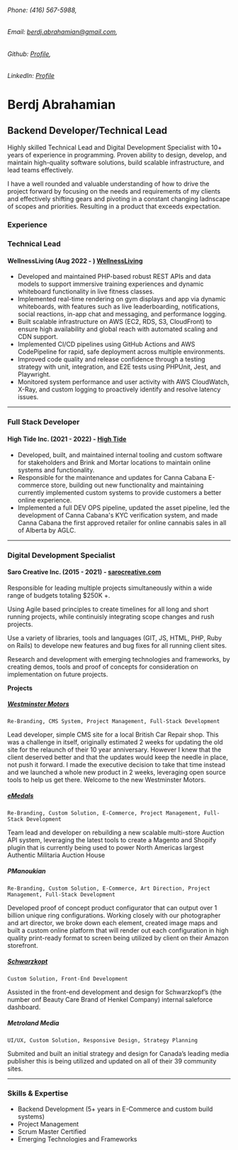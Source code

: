 ###### Phone: (416) 567-5988, 
###### Email: berdj.abrahamian@gmail.com, 
###### Github: [Profile](https://github.com/berdjabrahamian),  
###### LinkedIn: [Profile](https://www.linkedin.com/in/berdj-abrahamian/)  


# Berdj Abrahamian
## Backend Developer/Technical Lead

Highly skilled Technical Lead and Digital Development Specialist with 10+ years of experience in programming. Proven ability to design, develop, and maintain high-quality software solutions, build scalable infrastructure, and lead teams effectively.

I have a well rounded and valuable understanding of how to drive the project forward by focusing on the needs and requirements of my clients and effectively shifting gears and pivoting in a constant changing ladnscape of scopes and priorities. Resulting in a product that exceeds expectation.



### Experience

### Technical Lead
#### **WellnessLiving** (Aug 2022 - ) [WellnessLiving](https://wellnessliving.com)

* Developed and maintained PHP-based robust REST APIs and data models to support immersive training experiences and dynamic whiteboard functionality in live fitness classes.
* Implemented real-time rendering on gym displays and app via dynamic whiteboards, with features such as live leaderboarding, notifications, social reactions, in-app chat and messaging, and performance logging.
* Built scalable infrastructure on AWS (EC2, RDS, S3, CloudFront) to ensure high availability and global reach with automated scaling and CDN support.
* Implemented CI/CD pipelines using GitHub Actions and AWS CodePipeline for rapid, safe deployment across multiple environments.
* Improved code quality and release confidence through a testing strategy with unit, integration, and E2E tests using PHPUnit, Jest, and Playwright.
* Monitored system performance and user activity with AWS CloudWatch, X-Ray, and custom logging to proactively identify and resolve latency issues.

---

### Full Stack Developer
#### **High Tide Inc.** (2021 - 2022) - [High Tide](https://hightideinc.com)

* Developed, built, and maintained internal tooling and custom software for stakeholders and Brink and Mortar locations to maintain online systems and functionality.
* Responsible for the maintenance and updates for Canna Cabana E-commerce store, building out new functionality and maintaining currently implemented custom systems to provide customers a better online experience.
* Implemented a full DEV OPS pipeline, updated the asset pipeline, led the development of Canna Cabana's KYC verification system, and made Canna Cabana the first approved retailer for online cannabis sales in all of Alberta by AGLC.

---

### Digital Development Specialist
#### **Saro Creative Inc.** (2015 - 2021)  -  [sarocreative.com](https://sarocreative.com)

Responsible for leading multiple projects simultaneously within a wide range of budgets totaling $250K +.

Using Agile based principles to create timelines for all long and short running projects, while continuisly integrating scope changes and rush projects.

Use a variety of libraries, tools and languages (GIT, JS, HTML, PHP, Ruby on Rails) to develope new features and bug fixes for all running client sites.

Research and development with emerging technologies and frameworks, by creating demos, tools and proof of concepts for consideration on implementation on future projects.

**Projects**

##### [Westminster Motors](https://www.westminstermotors.ca)

`Re-Branding, CMS System, Project Management, Full-Stack Development`

Lead developer, simple CMS site for a local British Car Repair shop. This was a challenge in itself, originally estimated 2 weeks for updating the old site for the relaunch of their 10 year anniversary. However I knew that the client deserved better and that the updates would keep the needle in place, not push it forward. I made the executive decision to take that time instead and we launched a whole new product in 2 weeks, leveraging open source tools to help us get there. Welcome to the new Westminster Motors.


##### [eMedals](https://emedals.com)

`Re-Branding, Custom Solution, E-Commerce, Project Management, Full-Stack Development`

Team lead and developer on rebuilding a new scalable multi-store Auction API system, leveraging the latest tools to create a Magento and Shopify plugin that is currently being used to power North Americas largest Authentic Militaria Auction House 


##### PManoukian
`Re-Branding, Custom Solution, E-Commerce, Art Direction, Project Management, Full-Stack Development`

Developed proof of concept product configurator that can output over 1 billion unique ring configurations. Working closely with our photographer and art director, we broke down each element, created image maps and built a custom online platform that will render out each configuration in high quality print-ready format to screen being utilized by client on their Amazon storefront.


##### [Schwarzkopt](https://myskp.com/)

`Custom Solution, Front-End Development`

Assisted in the front-end development and design for Schwarzkopf’s (the number onf Beauty Care Brand of Henkel Company) internal saleforce dashboard.


##### Metroland Media
`UI/UX, Custom Solution, Responsive Design, Strategy Planning`

Submited and built an initial strategy and design for Canada’s leading media publisher this is being utilized and updated on all of their 39 community sites.

---

### Skills & Expertise
* Backend Development (5+ years in E-Commerce and custom build systems)
* Project Management
* Scrum Master Certified
* Emerging Technologies and Frameworks

